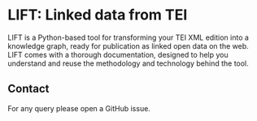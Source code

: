 # LIFT: Linked data from TEI

LIFT is a Python-based tool for transforming your TEI XML edition into a knowledge graph, ready for publication as linked open data on the web. LIFT comes with a thorough documentation, designed to help you understand and reuse the methodology and technology behind the tool.

## Contact
For any query please open a GitHub issue.
